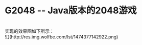 # G2048 -- Java版本的2048游戏
<br>
实现的效果图如下所示：
<br>
![](http://res.img.wolfbe.com/lst/1474377142922.png)



